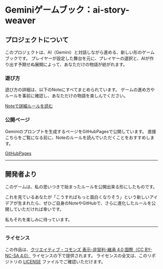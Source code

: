 # Geminiゲームブック：ai-story-weaver

## プロジェクトについて

このプロジェクトは、AI（Gemini）と対話しながら進める、新しい形のゲームブックです。
プレイヤーが設定した舞台を元に、プレイヤーの選択と、AIが作り出す予期せぬ展開によって、あなただけの物語が紡がれます。

### 遊び方

遊び方の詳細は、以下のNoteにすべてまとめられています。
ゲームの進め方やルールを事前に確認し、あなただけの物語を楽しんでください。

[Noteで詳細ルールを読む](https://note.com/hot_dog6244/n/n76143575c3d9)

### 公開ページ

Geminiのプロンプトを生成するページをGitHubPagesで公開しています。
直接こちらをご覧になる前に、Noteのルールを読んでいただくことをおすすめします。

[GitHubPages](https://gecko2598.github.io/ai-story-weaver/)

---

## 開発者より

このゲームは、私の思いつきで始まったルールを公開出来る形にしたものです。

これを見ているあなたが「こうすればもっと面白くなりそう」という新しいアイデアが生まれたら、ぜひご自身のNoteやGitHubで、さらに進化したルールを公開していただければ幸いです。

私もそれを楽しみに待っています。

---

### ライセンス

この作品は、[クリエイティブ・コモンズ 表示-非営利-継承 4.0 国際（CC BY-NC-SA 4.0）](http://creativecommons.org/licenses/by-nc-sa/4.0/deed.ja) ライセンスの下で提供されます。
ライセンスの全文は、このリポジトリの [LICENSE](LICENSE) ファイルでご確認いただけます。
